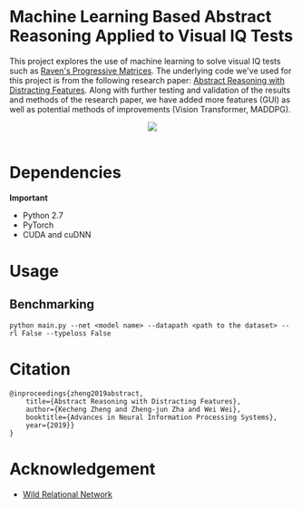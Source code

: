 # Machine Learning Based Abstract Reasoning Applied to Visual IQ Tests

This project explores the use of machine learning to solve visual IQ tests such as [Raven's Progressive Matrices](https://en.wikipedia.org/wiki/Raven%27s_Progressive_Matrices). The underlying code we've used for this project is from the following research paper: [Abstract Reasoning with Distracting Features](http://arxiv.org/abs/1912.00569). Along with further testing and validation of the results and methods of the research paper, we have added more features (GUI) as well as potential methods of improvements (Vision Transformer, MADDPG).


<div width="20%", height="20%", align="center">
   <img src="https://github.com/zkcys001/distracting_feature/blob/master/git_images/LEN.png"><br><br>
</div>


# Dependencies

**Important**
* Python 2.7
* PyTorch
* CUDA and cuDNN


# Usage

## Benchmarking

```
python main.py --net <model name> --datapath <path to the dataset> --rl False --typeloss False
```

# Citation

```
@inproceedings{zheng2019abstract,
    title={Abstract Reasoning with Distracting Features},
    author={Kecheng Zheng and Zheng-jun Zha and Wei Wei},
    booktitle={Advances in Neural Information Processing Systems},
    year={2019}}
}
```

# Acknowledgement


* [Wild Relational Network](https://github.com/Fen9/WReN)


